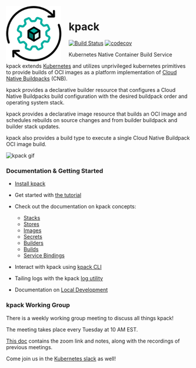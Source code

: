 <img src="docs/assets/kpack.png" width="150" align="left" alt="" style="padding-right: 20px;">

# kpack
[![Build Status](https://github.com/pivotal/kpack/workflows/CI/badge.svg)](https://github.com/pivotal/kpack/actions)
[![codecov](https://codecov.io/gh/pivotal/kpack/branch/master/graph/badge.svg)](https://codecov.io/gh/pivotal/kpack)

Kubernetes Native Container Build Service

kpack extends [Kubernetes](https://kubernetes.io/docs/concepts/extend-kubernetes/api-extension/custom-resources/) and utilizes unprivileged kubernetes primitives to provide builds of OCI images as a platform implementation of [Cloud Native Buildpacks](https://buildpacks.io) (CNB).

kpack provides a declarative builder resource that configures a Cloud Native Buildpacks build configuration with the desired buildpack order and operating system stack.

kpack provides a declarative image resource that builds an OCI image and schedules rebuilds on source changes and from builder buildpack and builder stack updates.

kpack also provides a build type to execute a single Cloud Native Buildpack OCI image build.

![kpack gif](docs/assets/node-min.gif)

### Documentation & Getting Started

- [Install kpack](docs/install.md)
- Get started with [the tutorial](docs/tutorial.md) 
- Check out the documentation on kpack concepts:
    - [Stacks](docs/stack.md)
    - [Stores](docs/store.md)
    - [Images](docs/image.md)
    - [Secrets](docs/secrets.md)
    - [Builders](docs/builders.md)
    - [Builds](docs/build.md)
    - [Service Bindings](docs/legacy-cnb-servicebindings.md)

- Interact with kpack using [kpack CLI](https://github.com/vmware-tanzu/kpack-cli/blob/main/docs/kp.md)

- Tailing logs with the kpack [log utility](docs/logs.md)
 
- Documentation on [Local Development](docs/local.md)

### kpack Working Group

There is a weekly working group meeting to discuss all things kpack!

The meeting takes place every Tuesday at 10 AM EST.

[This doc](https://docs.google.com/document/d/1I9n5pVsuos7mJPrzr5YbSPqSXymPaRbhVtcmSGEkUMc) contains the zoom link and notes, along with the recordings of previous meetings.

Come join us in the [Kubernetes slack](https://kubernetes.slack.com/channels/kpack) as well!
